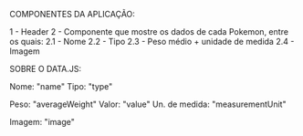 COMPONENTES DA APLICAÇÃO:

1 - Header
2 - Componente que mostre os dados de cada Pokemon, entre os quais:
  2.1 - Nome
  2.2 - Tipo
  2.3 - Peso médio + unidade de medida
  2.4 - Imagem


SOBRE O DATA.JS:

Nome: "name"
Tipo: "type"

Peso: "averageWeight"
    Valor: "value"
    Un. de medida: "measurementUnit"

Imagem: "image" 